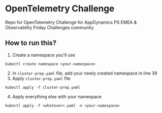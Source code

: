 # OpenTelemetry Challenge
Repo for OpenTelemetry Challenge for AppDynamics PS EMEA & Observability Friday Challenges community

## How to run this?
1. Create a namespace you'll use
```
kubectl create namespace <your-namespace>
```
2. In `cluster-prep.yaml` file, add your newly created namespace in line 39
3. Apply `cluster-prep.yaml` file
```
kubectl apply -f cluster-prep.yaml
```
4. Apply everything else with your namespace
```
kubectl apply -f <whatever>.yaml -n <your-namespace>
```